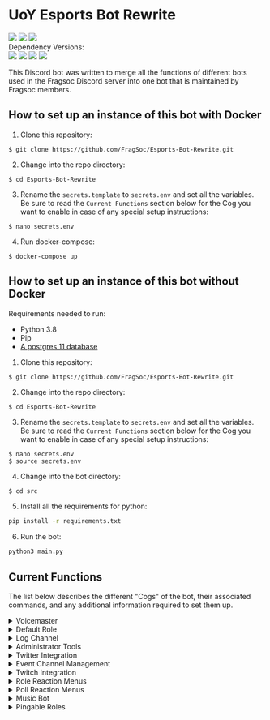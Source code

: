
# UoY Esports Bot Rewrite  
<div align=left>  
    <a href="https://travis-ci.com/FragSoc/esports-bot"><img src="https://img.shields.io/travis/com/fragsoc/esports-bot?style=flat-square" /></a>  
    <a href="https://hub.docker.com/r/fragsoc/esports-bot"><img src="https://img.shields.io/docker/pulls/fragsoc/esports-bot?style=flat-square" /></a>  
    <a href="https://github.com/FragSoc/esports-bot"><img src="https://img.shields.io/github/license/fragsoc/esports-bot?style=flat-square" /></a>  
</div>  
Dependency Versions:  
<div align=left>  
    <img src="https://img.shields.io/badge/min%20python%20version-3.8.0-green?style=flat-square" />  
    <img src="https://img.shields.io/badge/min%20postgres%20version-11-lightgrey?style=flat-square" />  
    <img src="https://img.shields.io/badge/min%20docker%20version-20.0.0-blue?style=flat-square" />  
    <img src="https://img.shields.io/badge/min%20docker--compose%20version-1.25.0-blue?style=flat-square" />  
</div>  
  
This Discord bot was written to merge all the functions of different bots used in the Fragsoc Discord server into one bot that is maintained by Fragsoc members.  
  
## How to set up an instance of this bot with Docker  
  
1. Clone this repository:  
```console  
$ git clone https://github.com/FragSoc/Esports-Bot-Rewrite.git  
```  
2. Change into the repo directory:  
```console  
$ cd Esports-Bot-Rewrite  
```  
3. Rename the `secrets.template` to `secrets.env` and set all the variables. Be sure to read the `Current Functions` section below for the Cog you want to enable in case of any special setup instructions:  
```console  
$ nano secrets.env  
```  
4. Run docker-compose:  
```console  
$ docker-compose up  
```  
## How to set up an instance of this bot without Docker  
Requirements needed to run:  
- Python 3.8  
- Pip  
- [A postgres 11 database](https://www.postgresql.org/docs/current/admin.html)  
1. Clone this repository:  
```console  
$ git clone https://github.com/FragSoc/Esports-Bot-Rewrite.git  
```  
2. Change into the repo directory:  
```console  
$ cd Esports-Bot-Rewrite  
```  
3. Rename the `secrets.template` to `secrets.env` and set all the variables. Be sure to read the `Current Functions` section below for the Cog you want to enable in case of any special setup instructions:  
```console  
$ nano secrets.env  
$ source secrets.env
```
4. Change into the bot directory:
```bash
$ cd src
```
5. Install all the requirements for python:  
```bash  
pip install -r requirements.txt  
```  
6. Run the bot:  
```bash  
python3 main.py  
```  
  
## Current Functions  
The list below describes the different "Cogs" of the bot, their associated commands, and any additional information required to set them up.  
  
<details>    
<summary>Voicemaster</summary>    
    
### Voicemaster    
 #### !setvmmaster <channel_id>  
* Make the given ID a Voicemaster master.    
    
#### !getvmmasters * Get all the Voicemaster masters in the server.    
    
#### !removevmmaster <channel_id>  
* Remove the given ID as a Voicemaster master.    
    
#### !removeallmasters * Remove all Voicemaster masters from the server.    
    
#### !killallslaves * Kill all the Voicemaster slave channels in the server.    
    
#### !lockvm * Locks the Voicemaster slave you're currently in to the number of current members.    
    
#### !unlockvm * Unlocks the Voicemaster slave you're currently in.    
</details>  
  
<details>    
<summary>Default Role</summary>    
    
### Default role    
 #### !setdefaultrole <role_mention | role_id> * Set the default role to the @'ed role or given role ID.    
    
#### !getdefaultrole * Gets the current default role value.    
    
#### !removedefaultrole * Removes the current default role.    
</details>    
  
<details>    
<summary>Log Channel</summary>    
    
### Log Channel    
 #### !setlogchannel <channel_mention | channel_id> * Set the log channel to the #'ed channel or given role ID.    
    
#### !getlogchannel * Gets the current log channel value.    
    
#### !removelogchannel * Removes the current log channel value.    
</details>  
  
<details>    
<summary>Administrator Tools</summary>    
    
### Administrator Tools    
 Adds a few commands useful for admin operations.  
#### !clear_message * Aliases: `cls, purge, delete`  
* Clear the specified number of messages from the current text channel.    
    
#### !members 
* List the current number of members in the server.

#### !remove-cog \<cog name>
* Unloads the given cog.
* *This command requires your user ID to be defined in the env file under `DEV_IDS`*

#### !add-cog \<cog name>
* Loads the given cog.
* *This command requires your user ID to be defined in the env file under `DEV_IDS`*

#### !reload-cog \<cog name>
* Reloads the given cog.
* *This command requires your user ID to be defined in the env file under `DEV_IDS`*
</details>  
  
<details>  
<summary>Twitter Integration</summary>  
  
### Twitter Integration  
Enables forwarding tweets when they are tweeted to a discord channel for specific Twitter accounts.  
  
Requires the `ENABLE_TWITTER` variable to be set to `TRUE` in order to function.  
#### !twitter add \<twitter handle>  
* Add a Twitter handle to notify when they tweet or quote retweet.  
  
#### !twitter remove \<twitter handle>  
* Remove the given Twitter handle from notifications.  
  
#### !twitter hook [optional: channel mention] [optional: hook name]  
* Aliases:  `addtwitterhook, create-hook`  
* Creates a Discord Webhook bound to the channel the command was executed in, unless a channel is given, and with a default name unless a name is given.  
  
#### !twitter remove-hook \<hook name>  
* Aliases: `deltwitterhook, delete-hook`  
* Deletes the Discord Webhook so that updates are no longer sent to that channel  
  
#### !twitter list  
* Aliases: `accounts, get-all`.  
* Returns a list of the currently tracked Twitter accounts for the server.  
</details>
  
<details>  
<summary>Event Channel Management</summary>  
  
### Event Category Management  
Each server can have any number of named event categories, where each category creates a sign-in channel, a general chat, a voice chat and a role for the event. All commands in this cog required the `administrator` permission in Discord.  
  
#### !events create-event \<event name> \<role mention | role ID>  
* Creates the text channels, and voice channel for the event. The role given is used to later expose the sign-in channel to members. Upon creation the event is set to `closed`.
* See the `open-event` and `close-event` for more information regarding which members can see which channels.
* The role created for this event will have the same as the event name, it is not the role given in the command.

#### !events open-event \<event name>  
* Allows the role given in the `create-event` command to see the sign-in channel, and add reactions to the sign-in message.
* The sign-in message grants the role created by the bot for the event. 
  
#### !events close-event \<event name>
* Stops any member who is not an administrator from being able to see any of the event channels. 
  
#### !events delete-event \<event name>  
* Deletes all the channels in the category for the event and deletes the role created by the bot for the event.
</details>  
  
<details>  
<summary>Twitch Integration</summary>  
  
### Twitch Integration  
Enables sending notifications to a Discord channel whenever a tracked channel goes live.  
  
Requires the  `ENABLE_TWITCH` variable to be set to  `TRUE` in order to function.  
  
### Creating your self-signed SSL keys:  
1. Create the Certificate Authority (CA) private key:  
```console  
$ openssl genrsa -des3 -out servercakey.pem  
```  
2. Create the CA public certificate:  
```console  
$ openssl req -new -x509 -key servercakey.pem -out root.crt  
```  
3. Create the server's private key file:  
```console  
$ openssl genrsa -out server.key  
```  
4. Create the server's certificate request:  
```console  
$ openssl req -new -out reqout.txt -key server.key  
```  
5. Use the CA private key file to sign the server's certificate:  
```  
$ openssl x509 -req -in reqout.txt -days 3650 -sha1 -CAcreateserial -CA root.crt -CAkey servercakey.pem -out server.crt  
```  
6. Move the `server.crt` file and `server.key` to the root file directory of the bot (i.e., the same directory as your `.env` etc.)

### Getting your Twitch Credentials:
1. Go to the [Twitch Developers](https://dev.twitch.tv/) site.
2. Once logged in, in the top left, go to `Your Console` or [this](https://dev.twitch.tv/console) site.
3. Register a new application using any name and the OAuth Redirect URL of `http://localhost`.
4. Once created, click `manage`. Copy the string that is in `Client ID` and then click the `New Secret` button to generate a new `Client Secret` and then copy the string it generates.

In your `.env` file the `TWITCH_SUB_SECRET` should be a string that is 10-100 characters long and should not be shared anywhere. This is used to authenticate if a message has come from Twitch or if it has been altered along the way. 

The `TWITCH_CALLBACK` is the URL to your HTTPS server. For testing you can use `ngrok`: 
- Run `ngrok http 443` and copy the `https` URL **not** the `htttp` URL and use that as your `TWITCH_CALLBACK` variable.
  
#### !twitch createhook \<channel mention> \<hook name>
* Aliases: `newhook, makehook, addhook`
* Creates a new Discord Webhook bound to the mentioned channel. 
  The name will be prefixed with the Twitch Cog Webhook prefix to distinguish Twitch hooks from other Webhooks.
  The Webhooks created with the Twitch Cog do not need the prefix used in the name in order to reference them.
* *Requires `administrator` permission in Discord*
  
#### !twitch deletehook \<hook name>  
* Deletes the given Discord Webhook.  
* *Requires `administrator` permission in Discord*
  
#### !twitch add \<twitch handle | twitch url> \<webhook name> [optional: custom message]  
* Adds a Twitch channel to be tracked in the given Webhook.
  This means when the channel goes live, its notification will be posted to the given Webhook.
  A channel can be tied to more than one Webhook.
  The custom message can be left empty, but when not, it will be used in the live notification.
  A preview of what a notification looks like can be seen with the `!twitch preview <twitch handle> <webhook name>` command.
* *__If a custom message is given, it must be surrounded by double quotes__*: `!twitch add <twitch_handle> <webhook name> "custom_message"`  
* *Requires `administrator` permission in Discord*
  
#### !twitch remove \<twitch handle>  \<webhook name>
* Removes a Twitch channel from being tracked in the given Webhook.
* *Requires `administrator` permission in Discord*
  
#### !twitch list [optional: webhook name] 
* Shows a list of all the currently tracked Twitch accounts and their custom messages for the given Webhook.
If no Webhook name is given, it shows the information for all Twitch Webhooks.
* *Requires `administrator` permission in Discord*
  
#### !twitch webhooks
* Shows a list of the current Webhooks for the Twitch Cog.
* *Requires `administrator` permission in Discord*

#### !twitch setmessage \<twitch handle> \<webhook name> [optional: custom message]  
* Sets the custom message of a Twitch channel for the given Webhook. 
  Can be left empty if the custom message is to be removed. 
* *__If a custom message is given, it must be surrounded by double quotes__*: `!twitch setmessage <twitch_handle> <webhook name> "custom_message"` 
* *Requires `administrator` permission in Discord*
  
#### !twitch getmessage \<twitch handle>  [optional: webhook name]
* Gets the currently set custom message for a Twitch channel for the given Webhook.
If no Webhook name is given, it shows a list of all the custom messages for the Webhooks the channel is tracked in.
* *Requires `administrator` permission in Discord*

#### !twitch preview \<twitch handle> \<webhook name>
* Shows a preview of the live notification for a given channel for the given Webhook.
  
</details>  
  
<details>    
<summary>Role Reaction Menus</summary>    
    
### Role Reaction Menus.    

Role reaction menus allow admins to create reactable menus that when reacted to grant defined roles to the user.

For devs:    
* To enable this function in the bot use the `ENABLE_ROLEREACTIONS` env var and set it to `TRUE`.
* Making new types of reaction menus is easy - simply extend `DiscordReactableMenus.ReactableMenu` or one of the example menus in `DiscordReactableMenus.ExampleMenus`.
    
#### !roles make-menu \<title> \<description> [\<mentioned role> \<emoji>]
* Creates a new role reaction menu with the given roles and their emojis.
* Each option must be a mentioned role followed by the emoji to use as its reaction. There can be up to 25 roles in a single reaction menu.
* The `title` is displayed at the top of the menu, and the `description` just below. To have either blank leave the quotes empty.
* If the `DELETE_ROLE_CREATION` env var is set to `TRUE` the command message will be deleted.
* *Requires `administrator` permission in Discord*
* An example usage of this command is as such: `!roles make-menu "{title}" "{description}" {@option1 role} {option1 emoji} ... ...`

#### !roles add-option [optional: menu id] [\<mentioned role> \<emoji>]
* Adds more role reaction options to the given menu. If there is no menu id given, the latest role reaction menu will be used.
* There can be one or many options added at the same time with this command.
* Each option must be a mentioned role followed by the emoji to use as its reaction. There can be up to 25 roles in a single reaction menu.
* *Requires `administrator` permission in Discord*
* An example usage of this command is as such: `!roles add-option {menu id} {@option role} {option emoji} ... ...`

#### !roles remove-option \<emoji> [optional: menu id]
* Removes the role associated with the emoji from the given menu. If there is no menu id given, the latest role reaction menu will be used.
* *Requires `administrator` permission in Discord*

#### !roles disable-menu [optional: menu id]
* Disables a reaction menu. This means that roles will not be given to users when they react to the message. If there is no menu id given, the latest role reaction menu will be used.
* *Requires `administrator` permission in Discord*

#### !roles enable-menu [optional: menu id]
* Enables a reaction menu. This means that users will be able to receive roles from the reaction menu when they react. If there is no menu id given, the latest role reaction menu will be used.
* *Requires `administrator` permission in Discord*

#### !roles delete-menu \<menu id>
* Deletes the given role reaction menu. __Does not__ delete any of the roles in the menu, just the message.
* *Requires `administrator` permission in Discord*

#### !roles toggle-ids
* Shows or Hides all role reaction menu footers, which contain the ID of the role reaction menu for ease of identification.
* *Requires `administrator` permission in Discord*

</details>   

<details>    
<summary>Poll Reaction Menus</summary>    
    
### Poll Reaction menus.    

Poll reaction menus allow users to create polls with up to 25 different options for other users, and themselves, to vote on.

The poll start and end is not time based, but instead controlled by the user that created the poll or administrators.

For devs:    
* To enable this function in the bot use the `ENABLE_VOTINGMENUS` env var and set it to `TRUE`.
* Making new types of reaction menus is easy - simply extend `DiscordReactableMenus.ReactableMenu` or one of the example menus in `DiscordReactableMenus.ExampleMenus`.
    
#### !votes make-poll \<title> [\<emoji> \<description>]
* Creates a new poll with each emoji having a description.
* Each option must be an emoji and a description, with each one on a new line. There can be up to 25 roles in a single reaction menu.
* If the `DELETE_VOTING_CREATION` env var is set to `TRUE` the command message will be deleted.
* An example usage of this command is as such: 
  ```
  !votes make-poll {title} 
  {option1 emoji} {option1 description}
  {option2 emoji} {option2 description}
  ... ...
  [up to option 25] 
  ```

#### !votes add-option \<menu id> \<emoji> \<description>
* Aliases: `add, aoption`
* Adds another option to the poll with the menu id given.
* Only one option can be added at a time with this command.
* Each option must be an emoji and a description, with each one on a new line. There can be up to 25 roles in a single reaction menu.
* *You must be the owner of the poll or be an administrator*
* An example usage of this command is as such: `!votes add-option {menu id} {option emoji} {option description}`

#### !votes remove-option \<menu id> \<emoji>
* Aliases: `remove, roption`
* Removes the option from the poll with the menu id given.
* *You must be the owner of the poll or be an administrator*

#### !votes delete-poll \<menu id>
* Aliases: `delete, del`
* Deletes the poll with the menu id given.
* *You must be the owner of the poll or be an administrator*

#### !votes end-poll \<menu id>
* Aliases: `finish, complete, end`
* Deletes the actual poll message and sends a new message with the results of the poll.
* *You must be the owner of the poll or be an administrator*

#### !votes reset-poll \<menu id>
* Aliases: `reset, clear, restart`
* Removes all the current user-added reactions from the poll with the menu id given.
* *You must be the owner of the poll or be an administrator*

</details>

<details>  
<summary>Music Bot</summary>  
  
### Music Bot  
  
A basic music bot that functions similarly to the popular 'Hydra Bot'.  

Commands that use the prefix of `!music` are commands that must be sent in the defined music channel for the server.
The rest of the commands in this cog can be sent anywhere.
Most `!music` commands require you to be in the same voice channel as the bot, or if it is not in a channel, for you to be in a voice channel.
Some `!music` commands can have this requirement ignored if the user performing the command is an administrator and uses the `force` or `-f` flag in the command. 
  
To add new songs to the queue, just put the name, YouTube link, or a YouTube playlist into the music channel once set.  
Also requires you to be in the voice channel with the bot, or if the bot is inactive, in any voice channel.  
  
To enable this cog, use the `ENABLE_MUSIC` env var in your `secrets.env` file, and set it to `TRUE`.
For this cog to work, the `GOOGLE_API` env var must also be set, and instructions on how to get an API credential is below:

### To create your Google API credentials:  
1. Go to the [Google Cloud API]("https://console.cloud.google.com/apis/") site.  
2. Create a new project and name it whatever you want.  
3. In the [dashboard](https://console.cloud.google.com/apis/dashboard), click the `Enable APIs and Services` and search for `YouTube Data API v3`.  
4. Click `Enable` to enable the use of the YouTube API.  
5. Keep going back until at your [dashboard](https://console.cloud.google.com/apis/dashboard), and go to the [credentials](https://console.cloud.google.com/apis/credentials) section on the left.  
6. Click on `Create Credentials` and then `API key`.  
7. Copy the key given. For security, it is recommended that you "restrict key" and only enable `YouTube Data API v3`.  
  
#### !music channel set \<channel mention> [optional: [args]] 
* This sets the channel mentioned to be used as the music channel. All messages into this channel will be considered music requests, and any music commands must be sent in this channel.
* Optional args:
  * Using `-c` will clear the entire channel before setting it up as the music channel.
* *Requires `administrator` permission in Discord*
  
#### !music channel get
* Sends the currently set music channel for the server. 
* *Requires `administrator` permission in Discord* 
  
#### !music channel reset
* This clears the current music channel and resets the preview and queue messages.  
* *Requires `administrator` permission in Discord*  

#### !music channel remove
* Unlinks the currently linked music channel from being the music channel. This will not delete the channel or its contents.
* *Requires `administrator` permission in Discord*  

#### !music fix
* If the bot has broken and thinks it is still in a Voice Channel, use this command to force it to reset.
* *Requires `administrator` permission in Discord*

#### !music queue
* Aliases: `songqueue, songs, songlist, songslist`
* Gets the current list of songs in the queue.
  
#### !music join [optional: -f | force]
* Aliases: `connect`  
* Make the bot join the channel. 
* If you are an admin you can force it join your voice channel using the `-f` or `force` option.
  
#### !music kick [optional: -f | force]
* Aliases: `leave`  
* Kicks the bot from the channel.
* If you are an admin you can force it to leave a voice channel with the `-f` or `force` option. 
  
#### !music play [optional: song request]  
* Aliases: `resume`  
* Resumes playback of the current song. 
* If a song is requested and there is no current song, it is played, otherwise it is added to the queue.

#### !music pause
* Pauses the current song.

#### !music shuffle
* Shuffles the current queue of songs.

#### !music volume \<volume level>
* Sets the volume of the bot for everyone to the level given.
           
#### !music clear
* Clears the queue entirely, does not stop the current song from playing.

#### !music skip [optional: skip to position]
* Skips the current song. 
* If a number is given it will also skip to the song at the position given.
* For example, if 'songs to skip' is 4, the next song to play would be song 4 in the queue.

#### !music remove \<song position>
* Removes the song at the given position from the queue.

#### !music move \<from position> \<to position>
* Moves the song at position `from position` to position `to position` in the queue.

</details>  
  
<details>  
<summary>Pingable Roles</summary>  
  
### Pingable Roles  
  
Pingable roles are roles that can be voted in to be created by any user, and that once created have a cooldown tied to how often that role can be pinged.

A user can create a poll where if there are enough votes by the time the poll ends, a role will be created. The length of the poll and the number of votes required are customisable by server admins.

After the poll finishes, a reaction menu gets created, allowing *any* user to react and receive the role. Initially the role will have the default cooldown of the server, but can be overridden.  
  
#### !pingme settings get-settings
* Returns an embed of the current default settings for the server.
* *Requires `administrator` permission in Discord*
  
#### !pingme settings default-settings
* Resets all settings for this guild to the bot-defined defaults defined in the `.env` file.
* *Requires `administrator` permission in Discord*

#### !pingme settings poll-length \<poll length in seconds>
* Sets the default poll length to the given time in seconds.
* Polls can have a custom length by specifying it when using the [`!pingme create-role`](#pingme-create-role-role-name-optional-poll-length-in-seconds) command. 
* *Requires `administrator` permission in Discord*

#### !pingme settings poll-threshold \<number of votes threshold>
* Sets the number of votes required in a poll for the role to be created.
* *Requires `administrator` permission in Discord*

#### !pingme settings ping-cooldown \<cooldown in seconds>
* Sets the default ping cooldown for any pingable role created with this cog.
* Roles can have their cooldown altered individually with the [`!pingme role-cooldown`](#pingme-role-cooldown-role-mention--role-id-cooldown-in-seconds) command.
* *Requires `administrator` permission in Discord*

#### !pingme settings poll-emoji \<emoji>
* Sets the emoji to be used when creating a poll to vote in.
* *Requires `administrator` permission in Discord*

#### !pingme settings role-emoji \<emoji>
* Sets the default emoji to be used in the role reaction menu for the pingable role once it has been created.
* Roles can have their reactable emoji altered individually with the [`!pingme role-emoji`](#pingme-role-emoji-role-mention--role-id-emoji) command.
* *Requires `administrator` permission in Discord*

#### !pingme disable-role \<one or many role mentions>
* Disables the roles mentioned from being mentioned by non-administrators and disables their reaction menus.
* The roles provided __must__ be pingable roles created with this cog.
* *Requires `administrator` permission in Discord*

#### !pingme enable-role \<one or many role mentions>
* Enabled the roles mentioned to be mentioned by non-administrators and allows their reaction menus to be reacted to.
* The roles provided __must__ be pingable roles created with this cog.
* *Requires `administrator` permission in Discord*

#### !pingme create-role \<role name> [optional: poll length in seconds]
* Creates a new poll to create a role if the number of votes has surpassed the server's threshold after the poll length has passed.

#### !pingme delete-role \<one or many role mentions>
* Deletes the mentioned roles from the server.
* The roles provided __must__ be pingable roles created with this cog.
* *Requires `administrator` permission in Discord*

#### !pingme convert-role \<one or many role mentions>
* Converts the mentioned roles into pingable roles and creates their reaction menus.
* The roles provided __cannot__ be roles that are already pingable roles.
* *Requires `administrator` permission in Discord*

#### !pingme convert-pingable \<one or many role mentions>
* Converts the mentioned roles from pingable roles into normal roles and deletes their reaction menus.
* The roles provided __must__ be pingable roles created with this cog.
* *Requires `administrator` permission in Discord*

#### !pingme role-cooldown \<role mention | role ID> <cooldown in seconds>
* Sets the ping cooldown for a specific role which overrides the server default for that role.
* The role provided __must__ be a pingable role created with this cog.
* *Requires `administrator` permission in Discord*

#### !pingme role-emoji \<role mention | role ID> <emoji>
* Sets the emoji to use in the reaction menu for the given role.
* The role provided __must__ be a pingable role created with this cog.
* *Requires `administrator` permission in Discord*

</details>
